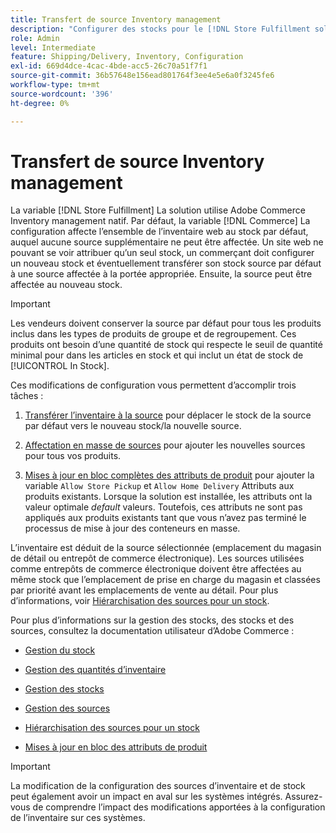 ```yaml
---
title: Transfert de source Inventory management
description: "Configurer des stocks pour le [!DNL Store Fulfillment solution] avec Adobe Commerce Inventory management. Configurez un nouveau stock et transférez le stock par défaut afin de pouvoir l’affecter aux sources configurées pour activer les fonctionnalités de nettoyage de magasin requises par la solution d’exécution de magasin."
role: Admin
level: Intermediate
feature: Shipping/Delivery, Inventory, Configuration
exl-id: 669d4dce-4cac-4bde-acc5-26c70a51f7f1
source-git-commit: 36b57648e156ead801764f3ee4e5e6a0f3245fe6
workflow-type: tm+mt
source-wordcount: '396'
ht-degree: 0%

---
```



# Transfert de source Inventory management

La variable [!DNL Store Fulfillment] La solution utilise Adobe Commerce Inventory management natif. Par défaut, la variable [!DNL Commerce] La configuration affecte l’ensemble de l’inventaire web au stock par défaut, auquel aucune source supplémentaire ne peut être affectée. Un site web ne pouvant se voir attribuer qu’un seul stock, un commerçant doit configurer un nouveau stock et éventuellement transférer son stock source par défaut à une source affectée à la portée appropriée. Ensuite, la source peut être affectée au nouveau stock.

>[!IMPORTANT]
>
>Les vendeurs doivent conserver la source par défaut pour tous les produits inclus dans les types de produits de groupe et de regroupement. Ces produits ont besoin d’une quantité de stock qui respecte le seuil de quantité minimal pour dans les articles en stock et qui inclut un état de stock de [!UICONTROL In Stock].

Ces modifications de configuration vous permettent d’accomplir trois tâches :

1. [Transférer l’inventaire à la source](https://docs.magento.com/user-guide/catalog/inventory-bulk-transfer-inventory.html) pour déplacer le stock de la source par défaut vers le nouveau stock/la nouvelle source.

1. [Affectation en masse de sources](https://docs.magento.com/user-guide/catalog/inventory-bulk-assign-sources.html) pour ajouter les nouvelles sources pour tous vos produits.

1. [Mises à jour en bloc complètes des attributs de produit](https://docs.magento.com/user-guide/stores/bulk-product-attribute-update.html) pour ajouter la variable `Allow Store Pickup` et `Allow Home Delivery` Attributs aux produits existants. Lorsque la solution est installée, les attributs ont la valeur optimale *default* valeurs. Toutefois, ces attributs ne sont pas appliqués aux produits existants tant que vous n’avez pas terminé le processus de mise à jour des conteneurs en masse.

L’inventaire est déduit de la source sélectionnée (emplacement du magasin de détail ou entrepôt de commerce électronique). Les sources utilisées comme entrepôts de commerce électronique doivent être affectées au même stock que l’emplacement de prise en charge du magasin et classées par priorité avant les emplacements de vente au détail. Pour plus d’informations, voir [Hiérarchisation des sources pour un stock](https://docs.magento.com/user-guide/catalog/inventory-stock-priority.html).

Pour plus d’informations sur la gestion des stocks, des stocks et des sources, consultez la documentation utilisateur d’Adobe Commerce :

- [Gestion du stock](https://docs.magento.com/user-guide/catalog/inventory-management.html)

- [Gestion des quantités d’inventaire](https://docs.magento.com/user-guide/catalog/inventory-manage-inventory-quantities.html)

- [Gestion des stocks](https://docs.magento.com/user-guide/catalog/inventory-stock.html)

- [Gestion des sources](https://docs.magento.com/user-guide/catalog/inventory-sources.html)

- [Hiérarchisation des sources pour un stock](https://docs.magento.com/user-guide/catalog/inventory-stock-priority.html)

- [Mises à jour en bloc des attributs de produit](https://docs.magento.com/user-guide/stores/bulk-product-attribute-update.html)


>[!IMPORTANT]
>
>La modification de la configuration des sources d’inventaire et de stock peut également avoir un impact en aval sur les systèmes intégrés. Assurez-vous de comprendre l’impact des modifications apportées à la configuration de l’inventaire sur ces systèmes.
